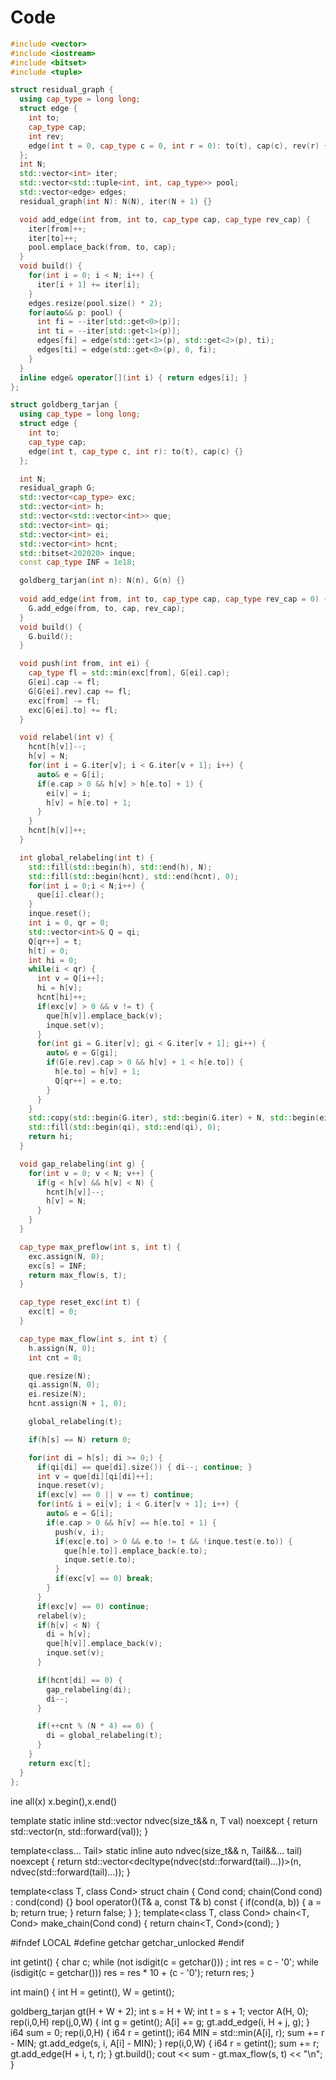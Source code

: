 # Code

```cpp
#include <vector>
#include <iostream>
#include <bitset>
#include <tuple>

struct residual_graph {
  using cap_type = long long;
  struct edge {
    int to;
    cap_type cap;
    int rev;
    edge(int t = 0, cap_type c = 0, int r = 0): to(t), cap(c), rev(r) {}
  };
  int N;
  std::vector<int> iter;
  std::vector<std::tuple<int, int, cap_type>> pool;
  std::vector<edge> edges;
  residual_graph(int N): N(N), iter(N + 1) {}

  void add_edge(int from, int to, cap_type cap, cap_type rev_cap) {
    iter[from]++;
    iter[to]++;
    pool.emplace_back(from, to, cap);
  }
  void build() {
    for(int i = 0; i < N; i++) {
      iter[i + 1] += iter[i];
    }
    edges.resize(pool.size() * 2);
    for(auto&& p: pool) {
      int fi = --iter[std::get<0>(p)];
      int ti = --iter[std::get<1>(p)];
      edges[fi] = edge(std::get<1>(p), std::get<2>(p), ti);
      edges[ti] = edge(std::get<0>(p), 0, fi);
    }
  }
  inline edge& operator[](int i) { return edges[i]; }
};

struct goldberg_tarjan {
  using cap_type = long long;
  struct edge {
    int to;
    cap_type cap;
    edge(int t, cap_type c, int r): to(t), cap(c) {}
  };

  int N;
  residual_graph G;
  std::vector<cap_type> exc;
  std::vector<int> h;
  std::vector<std::vector<int>> que;
  std::vector<int> qi;
  std::vector<int> ei;
  std::vector<int> hcnt;
  std::bitset<202020> inque;
  const cap_type INF = 1e18;

  goldberg_tarjan(int n): N(n), G(n) {}
  
  void add_edge(int from, int to, cap_type cap, cap_type rev_cap = 0) {
    G.add_edge(from, to, cap, rev_cap);
  }
  void build() {
    G.build();
  }

  void push(int from, int ei) {
    cap_type fl = std::min(exc[from], G[ei].cap);
    G[ei].cap -= fl;
    G[G[ei].rev].cap += fl;
    exc[from] -= fl;
    exc[G[ei].to] += fl;
  }

  void relabel(int v) {
    hcnt[h[v]]--;
    h[v] = N;
    for(int i = G.iter[v]; i < G.iter[v + 1]; i++) {
      auto& e = G[i];
      if(e.cap > 0 && h[v] > h[e.to] + 1) {
        ei[v] = i;
        h[v] = h[e.to] + 1;
      }
    }
    hcnt[h[v]]++;
  }

  int global_relabeling(int t) {
    std::fill(std::begin(h), std::end(h), N);
    std::fill(std::begin(hcnt), std::end(hcnt), 0);
    for(int i = 0;i < N;i++) {
      que[i].clear();
    }
    inque.reset();
    int i = 0, qr = 0;
    std::vector<int>& Q = qi;
    Q[qr++] = t;
    h[t] = 0;
    int hi = 0;
    while(i < qr) {
      int v = Q[i++];
      hi = h[v];
      hcnt[hi]++;
      if(exc[v] > 0 && v != t) {
        que[h[v]].emplace_back(v);
        inque.set(v);
      }
      for(int gi = G.iter[v]; gi < G.iter[v + 1]; gi++) {
        auto& e = G[gi];
        if(G[e.rev].cap > 0 && h[v] + 1 < h[e.to]) {
          h[e.to] = h[v] + 1;
          Q[qr++] = e.to;
        }
      }
    }
    std::copy(std::begin(G.iter), std::begin(G.iter) + N, std::begin(ei));
    std::fill(std::begin(qi), std::end(qi), 0);
    return hi;
  }

  void gap_relabeling(int g) {
    for(int v = 0; v < N; v++) {
      if(g < h[v] && h[v] < N) {
        hcnt[h[v]]--;
        h[v] = N;
      }
    }
  }

  cap_type max_preflow(int s, int t) {
    exc.assign(N, 0);
    exc[s] = INF;
    return max_flow(s, t);
  }

  cap_type reset_exc(int t) {
    exc[t] = 0;
  }

  cap_type max_flow(int s, int t) {
    h.assign(N, 0);
    int cnt = 0;

    que.resize(N);
    qi.assign(N, 0);
    ei.resize(N);
    hcnt.assign(N + 1, 0);

    global_relabeling(t);

    if(h[s] == N) return 0;

    for(int di = h[s]; di >= 0;) {
      if(qi[di] == que[di].size()) { di--; continue; }
      int v = que[di][qi[di]++];
      inque.reset(v);
      if(exc[v] == 0 || v == t) continue;
      for(int& i = ei[v]; i < G.iter[v + 1]; i++) {
        auto& e = G[i];
        if(e.cap > 0 && h[v] == h[e.to] + 1) {
          push(v, i);
          if(exc[e.to] > 0 && e.to != t && !inque.test(e.to)) {
            que[h[e.to]].emplace_back(e.to);
            inque.set(e.to);
          }
          if(exc[v] == 0) break;
        }
      }
      if(exc[v] == 0) continue;
      relabel(v);
      if(h[v] < N) {
        di = h[v];
        que[h[v]].emplace_back(v);
        inque.set(v);
      }

      if(hcnt[di] == 0) {
        gap_relabeling(di);
        di--;
      }

      if(++cnt % (N * 4) == 0) {
        di = global_relabeling(t);
      }
    }
    return exc[t];
  }
};
```
ine all(x) x.begin(),x.end()

template<class T>
static inline std::vector<T> ndvec(size_t&& n, T val) noexcept {
  return std::vector<T>(n, std::forward<T>(val));
}

template<class... Tail>
static inline auto ndvec(size_t&& n, Tail&&... tail) noexcept {
  return std::vector<decltype(ndvec(std::forward<Tail>(tail)...))>(n, ndvec(std::forward<Tail>(tail)...));
}

template<class T, class Cond>
struct chain {
  Cond cond; chain(Cond cond) : cond(cond) {}
  bool operator()(T& a, const T& b) const {
    if(cond(a, b)) { a = b; return true; }
    return false;
  }
};
template<class T, class Cond>
chain<T, Cond> make_chain(Cond cond) { return chain<T, Cond>(cond); }

#ifndef LOCAL
#define getchar getchar_unlocked
#endif

int getint() {
    char c;
    while (not isdigit(c = getchar()))
        ;
    int res = c - '0';
    while (isdigit(c = getchar())) res = res * 10 + (c - '0');
    return res;
}


int main() {
  int H = getint(), W = getint();

  goldberg_tarjan gt(H + W + 2);
  int s = H + W;
  int t = s + 1;
  vector<i64> A(H, 0);
  rep(i,0,H) rep(j,0,W) {
    int g = getint();
    A[i] += g;
    gt.add_edge(i, H + j, g);
  }
  i64 sum = 0;
  rep(i,0,H) {
    i64 r = getint();
    i64 MIN = std::min(A[i], r);
    sum += r - MIN;
    gt.add_edge(s, i, A[i] - MIN);
  }
  rep(i,0,W) {
    i64 r = getint();
    sum += r;
    gt.add_edge(H + i, t, r);
  }
  gt.build();
  cout << sum - gt.max_flow(s, t) << "\n";
}
```
